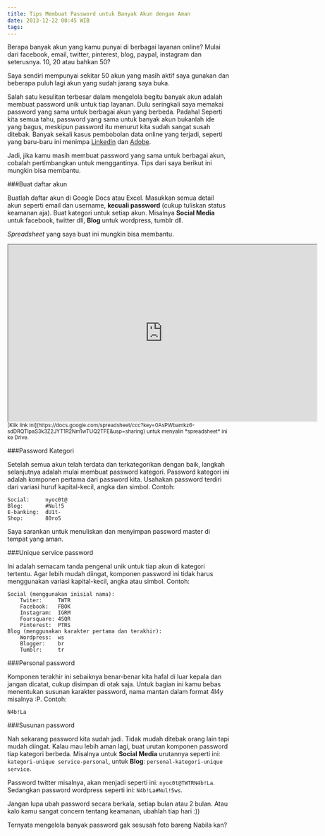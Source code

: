 ```yaml
---
title: Tips Membuat Password untuk Banyak Akun dengan Aman
date: 2013-12-22 00:45 WIB
tags:
---
```


Berapa banyak akun yang kamu punyai di berbagai layanan online? Mulai dari facebook, email, twitter, pinterest, blog, paypal, instagram dan seterusnya. 10, 20 atau bahkan 50?

Saya sendiri mempunyai sekitar 50 akun yang masih aktif saya gunakan dan beberapa puluh lagi akun yang sudah jarang saya buka.

Salah satu kesulitan terbesar dalam mengelola begitu banyak akun adalah membuat password unik untuk tiap layanan. Dulu seringkali saya memakai password yang sama untuk berbagai akun yang berbeda. Padahal Seperti kita semua tahu, password yang sama untuk banyak akun bukanlah ide yang bagus, meskipun password itu menurut kita sudah sangat susah ditebak. Banyak sekali kasus pembobolan data online yang terjadi, seperti yang baru-baru ini menimpa [Linkedin](http://techcrunch.com/2012/06/06/6-5-million-linkedin-passwords-reportedly-leaked-linkedin-is-looking-into-it/) dan [Adobe](http://www.theverge.com/2013/11/7/5078560/over-150-million-breached-records-from-adobe-hack-surface-online).

Jadi, jika kamu masih membuat password yang sama untuk berbagai akun, cobalah pertimbangkan untuk menggantinya. Tips dari saya berikut ini mungkin bisa membantu.


###Buat daftar akun

Buatlah daftar akun di Google Docs atau Excel. Masukkan semua detail akun seperti email dan username, **kecuali password** (cukup tuliskan status keamanan aja). Buat kategori untuk setiap akun. Misalnya **Social Media** untuk facebook, twitter dll, **Blog** untuk wordpress, tumblr dll.

*Spreadsheet* yang saya buat ini mungkin bisa membantu.

<iframe width='700' height='400' src='https://docs.google.com/spreadsheet/pub?key=0AsPWbamkz6-sdDRQTlpaS3k3Z2JYT1R2Nm1wTUQ2TFE&output=html'></iframe>
<small>[Klik link ini](https://docs.google.com/spreadsheet/ccc?key=0AsPWbamkz6-sdDRQTlpaS3k3Z2JYT1R2Nm1wTUQ2TFE&usp=sharing) untuk menyalin *spreadsheet* ini ke Drive.</small>


###Password Kategori

Setelah semua akun telah terdata dan terkategorikan dengan baik, langkah selanjutnya adalah mulai membuat password kategori. Password kategori ini adalah komponen pertama dari password kita. Usahakan password terdiri dari variasi huruf kapital-kecil, angka dan simbol. Contoh:

    Social:     nyoc0t@
    Blog:       #Nul!5
    E-banking:  dU1t-
    Shop:       80roS

Saya sarankan untuk menuliskan dan menyimpan password master di tempat yang aman. 


###Unique service password

Ini adalah semacam tanda pengenal unik untuk tiap akun di kategori tertentu. Agar lebih mudah diingat, komponen password ini tidak harus menggunakan variasi kapital-kecil, angka atau simbol. Contoh:

    Social (menggunakan inisial nama):
        Twiter:     TWTR
        Facebook:   FBOK
        Instagram:  IGRM
        Foursquare: 4SQR
        Pinterest:  PTRS
    Blog (menggunakan karakter pertama dan terakhir):
        Wordpress:  ws
        Blogger:    br
        Tumblr:     tr


###Personal password

Komponen terakhir ini sebaiknya benar-benar kita hafal di luar kepala dan jangan dicatat, cukup disimpan di otak saja. Untuk bagian ini kamu bebas menentukan susunan karakter password, nama mantan dalam format 4l4y misalnya :P. Contoh:

    N4b!La



###Susunan password

Nah sekarang password kita sudah jadi. Tidak mudah ditebak orang lain tapi mudah diingat. Kalau mau lebih aman lagi, buat urutan komponen password tiap kategori berbeda. Misalnya untuk **Social Media** urutannya seperti ini: `kategori-unique service-personal`, untuk **Blog**: `personal-kategori-unique service`. 

Password twitter misalnya, akan menjadi seperti ini: `nyoc0t@TWTRN4b!La`. Sedangkan password wordpress seperti ini: `N4b!La#Nul!5ws`.

Jangan lupa ubah password secara berkala, setiap bulan atau 2 bulan. Atau kalo kamu sangat concern tentang keamanan, ubahlah tiap hari :))

Ternyata mengelola banyak password gak sesusah foto bareng Nabila kan?